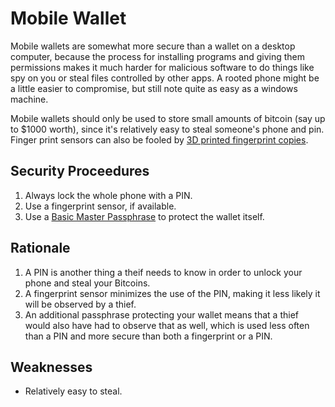 # Mobile Wallet

Mobile wallets are somewhat more secure than a wallet on a desktop computer, because the process for installing programs and giving them permissions makes it much harder for malicious software to do things like spy on you or steal files controlled by other apps. A rooted phone might be a little easier to compromise, but still note quite as easy as a windows machine.

Mobile wallets should only be used to store small amounts of bitcoin (say up to $1000 worth), since it's relatively easy to steal someone's phone and pin. Finger print sensors can also be fooled by [3D printed fingerprint copies](https://www.businessinsider.com/samsung-galaxy-s10-fingerprint-sensor-tricked-using-3d-printer-2019-4).

## Security Proceedures

1. Always lock the whole phone with a PIN.
2. Use a fingerprint sensor, if available.
3. Use a [Basic Master Passphrase](../passphraseMethods/Basic-Master-Passphrase.md) to protect the wallet itself.

## Rationale

1. A PIN is another thing a theif needs to know in order to unlock your phone and steal your Bitcoins.
2. A fingerprint sensor minimizes the use of the PIN, making it less likely it will be observed by a thief.
3. An additional passphrase protecting your wallet means that a thief would also have had to observe that as well, which is used less often than a PIN and more secure than both a fingerprint or a PIN.

## Weaknesses

* Relatively easy to steal.